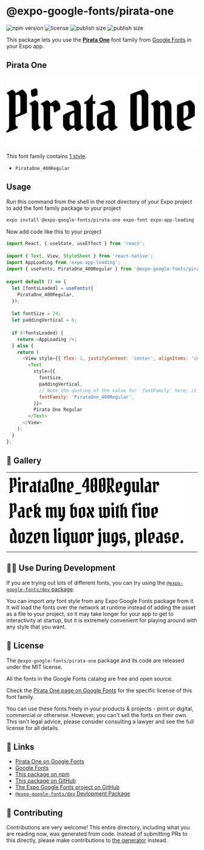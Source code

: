 # @expo-google-fonts/pirata-one

![npm version](https://flat.badgen.net/npm/v/@expo-google-fonts/pirata-one)
![license](https://flat.badgen.net/github/license/expo/google-fonts)
![publish size](https://flat.badgen.net/packagephobia/install/@expo-google-fonts/pirata-one)
![publish size](https://flat.badgen.net/packagephobia/publish/@expo-google-fonts/pirata-one)

This package lets you use the [**Pirata One**](https://fonts.google.com/specimen/Pirata+One) font family from [Google Fonts](https://fonts.google.com/) in your Expo app.

## Pirata One

![Pirata One](./font-family.png)

This font family contains [1 style](#-gallery).

- `PirataOne_400Regular`

## Usage

Run this command from the shell in the root directory of your Expo project to add the font family package to your project
```sh
expo install @expo-google-fonts/pirata-one expo-font expo-app-loading
```

Now add code like this to your project
```js
import React, { useState, useEffect } from 'react';

import { Text, View, StyleSheet } from 'react-native';
import AppLoading from 'expo-app-loading';
import { useFonts, PirataOne_400Regular } from '@expo-google-fonts/pirata-one';

export default () => {
  let [fontsLoaded] = useFonts({
    PirataOne_400Regular,
  });

  let fontSize = 24;
  let paddingVertical = 6;

  if (!fontsLoaded) {
    return <AppLoading />;
  } else {
    return (
      <View style={{ flex: 1, justifyContent: 'center', alignItems: 'center' }}>
        <Text
          style={{
            fontSize,
            paddingVertical,
            // Note the quoting of the value for `fontFamily` here; it expects a string!
            fontFamily: 'PirataOne_400Regular',
          }}>
          Pirata One Regular
        </Text>
      </View>
    );
  }
};

```

## 🔡 Gallery


||||
|-|-|-|
|![PirataOne_400Regular](./PirataOne_400Regular.ttf.png)||||


## 👩‍💻 Use During Development

If you are trying out lots of different fonts, you can try using the [`@expo-google-fonts/dev` package](https://github.com/expo/google-fonts/tree/master/font-packages/dev#readme).

You can import *any* font style from any Expo Google Fonts package from it. It will load the fonts
over the network at runtime instead of adding the asset as a file to your project, so it may take longer
for your app to get to interactivity at startup, but it is extremely convenient
for playing around with any style that you want.

## 📖 License

The `@expo-google-fonts/pirata-one` package and its code are released under the MIT license.

All the fonts in the Google Fonts catalog are free and open source.

Check the [Pirata One page on Google Fonts](https://fonts.google.com/specimen/Pirata+One) for the specific license of this font family.

You can use these fonts freely in your products & projects - print or digital, commercial or otherwise. However, you can't sell the fonts on their own. This isn't legal advice, please consider consulting a lawyer and see the full license for all details.

## 🔗 Links

- [Pirata One on Google Fonts](https://fonts.google.com/specimen/Pirata+One)
- [Google Fonts](https://fonts.google.com/)
- [This package on npm](https://www.npmjs.com/package/@expo-google-fonts/pirata-one)
- [This package on GitHub](https://github.com/expo/google-fonts/tree/master/font-packages/pirata-one)
- [The Expo Google Fonts project on GitHub](https://github.com/expo/google-fonts)
- [`@expo-google-fonts/dev` Devlopment Package](https://github.com/expo/google-fonts/tree/master/font-packages/dev)

## 🤝 Contributing

Contributions are very welcome! This entire directory, including what you are reading now, was generated from code. Instead of submitting PRs to this directly, please make contributions to [the generator](https://github.com/expo/google-fonts/tree/master/packages/generator) instead.
